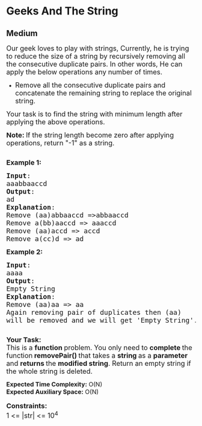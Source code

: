 # Geeks And The String
## Medium
<div class="problems_problem_content__Xm_eO"><p><span style="font-size:18px">Our geek loves to play with strings, Currently, he is trying to reduce the size of a string by recursively removing all the consecutive duplicate pairs. In other words, He can apply the below operations any number of times.</span></p>

<ul>
	<li><span style="font-size:18px">Remove all the consecutive duplicate pairs and concatenate the remaining string to replace the original string.</span></li>
</ul>

<p><span style="font-size:18px">Your task is to find the string with minimum length after applying the above operations.</span></p>

<p><strong><span style="font-size:18px">Note:&nbsp;</span></strong><span style="font-size:18px">If the string length become zero after applying operations, return "-1" as a string.</span></p>

<p><br>
<span style="font-size:18px"><strong>Example 1:</strong></span></p>

<pre><span style="font-size:18px"><strong>Input</strong>:
aaabbaaccd
<strong>Output</strong>: 
ad
<strong>Explanation</strong>: 
Remove (aa)abbaaccd =&gt;abbaaccd
Remove a(bb)aaccd =&gt; aaaccd
Remove (aa)accd =&gt; accd
Remove a(cc)d =&gt; ad
</span></pre>

<p><span style="font-size:18px"><strong>Example 2:</strong></span></p>

<pre><span style="font-size:18px"><strong>Input</strong>: 
aaaa
<strong>Output</strong>: 
Empty String
<strong>Explanation</strong>: 
Remove (aa)aa =&gt; aa
Again removing pair of duplicates then (aa) 
will be removed and we will get 'Empty String'.</span>
</pre>

<p><br>
<span style="font-size:18px"><strong>Your Task:</strong><br>
This is a <strong>function </strong>problem. You only need to <strong>complete </strong>the function<strong> removePair()&nbsp;</strong>that takes a&nbsp;<strong>string </strong>as a&nbsp;<strong>parameter</strong> and <strong>returns </strong>the <strong>modified string</strong>. Return an empty string if the whole string is deleted.</span></p>

<p><span style="font-size:16px"><strong>Expected Time Complexity:</strong>&nbsp;O(N)<br>
<strong>Expected Auxiliary Space:</strong>&nbsp;O(N)</span><br>
<br>
<span style="font-size:18px"><strong>Constraints:</strong><br>
1 &lt;= |str| &lt;= 10<sup>4</sup></span></p>
</div>